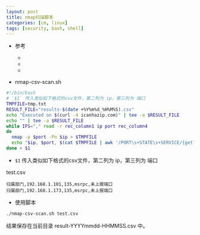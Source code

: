 ```yaml
---
layout: post
title: nmap扫描脚本
categories: [cm, linux]
tags: [security, bash, shell]
---
```


* 参考
  * []()
  * []()
  * []()


* nmap-csv-scan.sh

~~~bash
#!/bin/bash
# `$1` 传入类似如下格式的csv文件，第二列为 ip，第三列为 端口
TMPFILE=tmp.txt
RESULT_FILE="results-$(date +%Y%m%d_%H%M%S).csv"
echo "Executed on $(curl -4 icanhazip.com)" | tee -a $RESULT_FILE
echo "" | tee -a $RESULT_FILE
while IFS="," read -r rec_column1 ip port rec_column4
do
  nmap -p $port -Pn $ip > $TMPFILE
  echo "$ip, $port, $(cat $TMPFILE | awk '/PORT\s+STATE\s+SERVICE/{getline;print;}' | awk -F' ' '{print $2}')" | tee -a $RESULT_FILE
done < $1
~~~

* `$1` 传入类似如下格式的csv文件，第二列为 ip，第三列为 端口

test.csv

~~~
归属部门,192.168.1.101,135,msrpc,未上报端口
归属部门,192.168.1.173,135,msrpc,未上报端口
~~~

* 使用脚本

~~~bash
./nmap-csv-scan.sh test.csv
~~~

结果保存在当前目录 result-YYYYmmdd-HHMMSS.csv 中。
